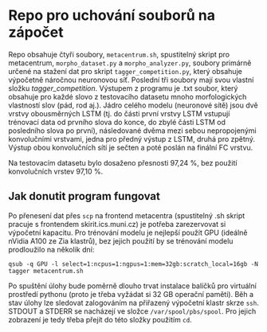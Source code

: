 # Repo pro uchování souborů na zápočet 

Repo obsahuje čtyři soubory, `metacentrum.sh`, spustitelný skript pro metacentrum, `morpho_dataset.py` a `morpho_analyzer.py`, soubory primárně určené na stažení dat pro skript `tagger_competition.py`, který obsahuje výpočetně náročnou neuronovou síť. Poslední tři soubory mají svou vlastní složku *tagger_competition*. 
Výstupem z programu je .txt soubor, který obsahuje pro každé slovo z testovacího datasetu mnoho morfologických vlastností slov (pád, rod aj.). Jádro celého modelu (neuronové sítě) jsou dvě vrstvy obousměrných LSTM (tj. do části první vrstvy LSTM vstupují trénovací data od prvního slova do konce, do zbylé části LSTM od posledního slova po první), následované dvěma mezi sebou nepropojenými konvolučními vrstvami, jedna pro předný výstup z LSTM, druhá pro zpětný. Výstup obou konvolučních sítí je sečten a poté poslán na finální FC vrstvu.

Na testovacím datasetu bylo dosaženo přesnosti 97,24 %, bez použití konvolučních vrstev 97,10 %.

## Jak donutit program fungovat

Po přenesení dat přes `scp` na frontend metacentra (spustitelný .sh skript pracuje s frontendem skirit.ics.muni.cz) je potřeba zarezervovat si výpočetní kapacitu. Pro trénování modelu je nejlepší použít GPU (ideálně nVidia A100 ze Zia klastrů), bez jejich použití by se trénování modelu prodloužilo na několik dní: 
```
qsub -q GPU -l select=1:ncpus=1:ngpus=1:mem=32gb:scratch_local=16gb -N tagger metacentrum.sh 
```
Po spuštění úlohy bude poměrně dlouho trvat instalace balíčků pro virtuální prostředí pythonu (proto je třeba vyžádat si 32 GB operační paměti). Běh a stav úlohy lze sledovat zalogováním na přiřazený výpočetní klastr skrze `ssh`. STDOUT a STDERR se nacházejí ve složce `/var/spool/pbs/spool`. Pro jejich zobrazení je tedy třeba přejít do této složky použitím `cd`.
